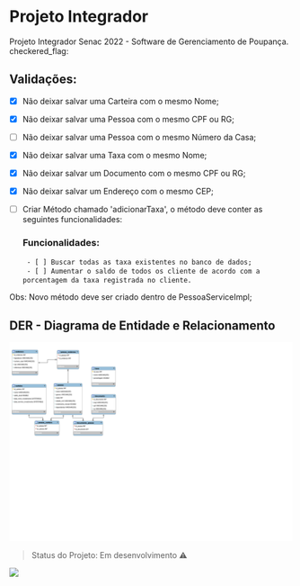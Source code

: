 # Projeto Integrador
Projeto Integrador Senac 2022 - Software de Gerenciamento de Poupança. checkered_flag:

## Validações:
- [x] Não deixar salvar uma Carteira com o mesmo Nome;
- [x] Não deixar salvar uma Pessoa com o mesmo CPF ou RG;
- [ ] Não deixar salvar uma Pessoa com o mesmo Número da Casa;
- [x] Não deixar salvar uma Taxa com o mesmo Nome;
- [x] Não deixar salvar um Documento com o mesmo CPF ou RG; 
- [x] Não deixar salvar um Endereço com o mesmo CEP;

- [ ] Criar Método chamado 'adicionarTaxa', o método deve conter as seguintes funcionalidades: 

    ### Funcionalidades:
       - [ ] Buscar todas as taxa existentes no banco de dados;
       - [ ] Aumentar o saldo de todos os cliente de acordo com a porcentagem da taxa registrada no cliente.

Obs: Novo método deve ser criado dentro de PessoaServiceImpl;

## DER - Diagrama de Entidade e Relacionamento
<img src="https://github.com/doug-pr/projeto-integrador/blob/main/DER%20Projeto%20Integrador%20Senac.svg">


> Status do Projeto: Em desenvolvimento :warning:

<img src="https://github.com/spring-projects/spring-framework/blob/main/framework-docs/src/docs/spring-framework.png">

